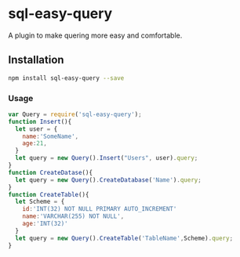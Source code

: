 # sql-easy-query
A plugin to make quering more easy and comfortable.

## Installation
```bash
npm install sql-easy-query --save
```

### Usage
``` Javascript
var Query = require('sql-easy-query');
function Insert(){
  let user = {
    name:'SomeName',
    age:21,
  }
  let query = new Query().Insert("Users", user).query;
}
function CreateDatase(){
  let query = new Query().CreateDatabase('Name').query;
}
function CreateTable(){
  let Scheme = {
    id:'INT(32) NOT NULL PRIMARY AUTO_INCREMENT'
    name:'VARCHAR(255) NOT NULL',
    age:'INT(32)'
  }
  let query = new Query().CreateTable('TableName',Scheme).query;
}

```
